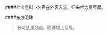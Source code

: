 <link href="http://kevinburke.bitbucket.org/markdowncss/markdown.css" rel="stylesheet"></link>
####七宝老街
>名声在外客入流，归来唯念臭豆腐。

####东方明珠
>长龙队里翘首，明珠塔上低眉。
